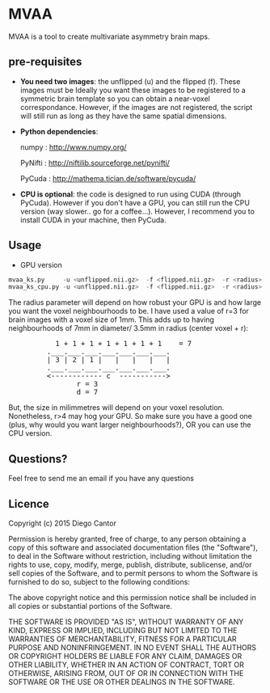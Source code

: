 # MVAA

MVAA is a tool to create multivariate asymmetry brain maps. 

## pre-requisites

* **You need two images**: the unflipped (u) and the flipped (f). These images must be Ideally you want these images to be registered to a symmetric brain template so you can obtain a near-voxel correspondance. However, if the images are not registered, the script will still run as long as they have the same spatial dimensions.

* **Python dependencies**: 
    
    numpy    : http://www.numpy.org/ 
    
    PyNifti  : http://niftilib.sourceforge.net/pynifti/
   
    PyCuda   : http://mathema.tician.de/software/pycuda/


* **CPU is optional**: the code is designed to run using CUDA (through PyCuda). However if you don't have a GPU, you can still run the CPU version (way slower.. go for a coffee...). However, I recommend you to install CUDA in your machine, then PyCuda.

## Usage

- GPU version
```python
mvaa_ks.py     -u <unflipped.nii.gz>  -f <flipped.nii.gz>  -r <radius>  #GPU version     
mvaa_ks_cpu.py -u <unflipped.nii.gz>  -f <flipped.nii.gz>  -r <radius>  #CPU version
```
The radius parameter will depend on how robust your GPU is and how large you want the voxel neighbourhoods to be. I have used a value of r=3 for brain images with a voxel size of 1mm. This adds up to having neighbourhoods of 7mm in diameter/ 3.5mm in radius (center voxel + r):

<pre>
           1 + 1 + 1 + 1 + 1 + 1 + 1    = 7
         .___.___.___.___.___.___.___.
         | 3 | 2 | 1 |   |   |   |   |
         .___.___.___.___.___.___.___.
         <------------ c  ----------->
                r = 3
                d = 7
</pre>
But, the size in milimmetres will depend on your voxel resolution. Nonetheless, r>4 may hog your GPU. So make sure you have a good one (plus, why would you want larger neighbourhoods?), OR you can use the CPU version.

## Questions?
Feel free to send me an email if you have any questions

## Licence

Copyright (c) 2015 Diego Cantor

Permission is hereby granted, free of charge, to any person obtaining a copy
of this software and associated documentation files (the "Software"), to deal
in the Software without restriction, including without limitation the rights
to use, copy, modify, merge, publish, distribute, sublicense, and/or sell
copies of the Software, and to permit persons to whom the Software is
furnished to do so, subject to the following conditions:

The above copyright notice and this permission notice shall be included in
all copies or substantial portions of the Software.

THE SOFTWARE IS PROVIDED "AS IS", WITHOUT WARRANTY OF ANY KIND, EXPRESS OR
IMPLIED, INCLUDING BUT NOT LIMITED TO THE WARRANTIES OF MERCHANTABILITY,
FITNESS FOR A PARTICULAR PURPOSE AND NONINFRINGEMENT. IN NO EVENT SHALL THE
AUTHORS OR COPYRIGHT HOLDERS BE LIABLE FOR ANY CLAIM, DAMAGES OR OTHER
LIABILITY, WHETHER IN AN ACTION OF CONTRACT, TORT OR OTHERWISE, ARISING FROM,
OUT OF OR IN CONNECTION WITH THE SOFTWARE OR THE USE OR OTHER DEALINGS IN
THE SOFTWARE.
